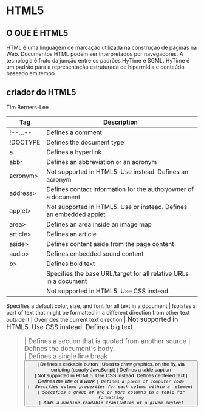 # HTML5

## O QUE É HTML5
HTML é uma linguagem de marcação utilizada na construção de páginas na Web. Documentos HTML podem ser interpretados por navegadores. A tecnologia é fruto da junção entre os padrões HyTime e SGML. HyTime é um padrão para a representação estruturada de hipermídia e conteúdo baseado em tempo. 

## criador do HTML5
Tim Berners-Lee

Tag       | Description 
--------- | ------      
!--...--  | Defines a comment
!DOCTYPE| Defines the document type
a       |	Defines a hyperlink
abbr    |	Defines an abbreviation or an acronym
acronym> |	Not supported in HTML5. Use <abbr> instead. Defines an acronym
address> |	Defines contact information for the author/owner of a document
applet>  |	Not supported in HTML5. Use <embed> or <object> instead. Defines an embedded applet
area>    |	Defines an area inside an image map
article> |	Defines an article
aside>   |	Defines content aside from the page content
audio>|	Defines embedded sound content
b>|	Defines bold text
<base>|	Specifies the base URL/target for all relative URLs in a document
<basefont>|	Not supported in HTML5. Use CSS instead.
Specifies a default color, size, and font for all text in a document
<bdi>|	Isolates a part of text that might be formatted in a different direction from other text outside it
<bdo>|	Overrides the current text direction
<big>|	Not supported in HTML5. Use CSS instead.
Defines big text
<blockquote>|	Defines a section that is quoted from another source
<body>|	Defines the document's body
<br>|	Defines a single line break
<button>|	Defines a clickable button
<canvas>|	Used to draw graphics, on the fly, via scripting (usually JavaScript)
<caption>|	Defines a table caption
<center>|	Not supported in HTML5. Use CSS instead.
Defines centered text
<cite>|	Defines the title of a work
<code>|	Defines a piece of computer code
<col>|	Specifies column properties for each column within a <colgroup> element 
<colgroup>|	Specifies a group of one or more columns in a table for formatting
<data>|	Adds a machine-readable translation of a given content
<datalist>|	Specifies a list of pre-defined options for input controls
<dd>|	Defines a description/value of a term in a description list
<del>|	Defines text that has been deleted from a document
<details>|	Defines additional details that the user can view or hide
<dfn>|	Specifies a term that is going to be defined within the content
<dialog>|	Defines a dialog box or window
<dir>|	Not supported in HTML5. Use <ul> instead.
Defines a directory list
<div>|	Defines a section in a document
<dl>|	Defines a description list
<dt>|	Defines a term/name in a description list
<em>|	Defines emphasized text 
<embed>|	Defines a container for an external application
<fieldset>|	Groups related elements in a form
<figcaption>|	Defines a caption for a <figure> element
<figure>|	Specifies self-contained content
<font>|	Not supported in HTML5. Use CSS instead.
Defines font, color, and size for text
<footer>|	Defines a footer for a document or section
<form>|	Defines an HTML form for user input
<frame>|	Not supported in HTML5.
Defines a window (a frame) in a frameset
<frameset>|	Not supported in HTML5.
Defines a set of frames
<h1> to <h6>|	Defines HTML headings
<head>|	Contains metadata/information for the document
<header>|	Defines a header for a document or section
<hr>|	Defines a thematic change in the content
<html>|	Defines the root of an HTML document
<i>|	Defines a part of text in an alternate voice or mood
<iframe>|	Defines an inline frame
<img>|	Defines an image
<input>|	Defines an input control
<ins>|	Defines a text that has been inserted into a document
<kbd>	Defines keyboard input
<label>|	Defines a label for an <input> element
<legend>|	Defines a caption for a <fieldset> element
<li>|	Defines a list item
<link>|	Defines the relationship between a document and an external resource (most used to link to style sheets)
<main>|	Specifies the main content of a document
<map>|	Defines an image map
<mark>|	Defines marked/highlighted text
<meta>|	Defines metadata about an HTML document
<meter>|	Defines a scalar measurement within a known range (a gauge)
<nav>|	Defines navigation links
<noframes>|	Not supported in HTML5.
Defines an alternate content for users that do not support frames
<noscript>|	Defines an alternate content for users that do not support client-side scripts
<object>|	Defines a container for an external application
<ol>|	Defines an ordered list
<optgroup>|	Defines a group of related options in a drop-down list
<option>|	Defines an option in a drop-down list
<output>|	Defines the result of a calculation
<p>|	Defines a paragraph
<param>|	Defines a parameter for an object
<picture>|	Defines a container for multiple image resources
<pre>|	Defines preformatted text
<progress>|	Represents the progress of a task
<q>|	Defines a short quotation
<rp>|	Defines what to show in browsers that do not support ruby annotations
<rt>|	Defines an explanation/pronunciation of characters (for East Asian typography)
<ruby>|	Defines a ruby annotation (for East Asian typography)
<s>|	Defines text that is no longer correct
<samp>|	Defines sample output from a computer program
<script>|	Defines a client-side script
<section>|	Defines a section in a document
<select>|	Defines a drop-down list
<small>|	Defines smaller text
<source>|	Defines multiple media resources for media elements (<video> and <audio>)
<span>|	Defines a section in a document
<strike>|	Not supported in HTML5. Use <del> or <s> instead.
Defines strikethrough text
<strong>|	Defines important text
<style>|	Defines style information for a document
<sub>|	Defines subscripted text
<summary>|	Defines a visible heading for a <details> element
<sup>|	Defines superscripted text
<svg>|	Defines a container for SVG graphics
<table>|	Defines a table
<tbody>|	Groups the body content in a table
<td>|	Defines a cell in a table
<template>|	Defines a container for content that should be hidden when the page loads
<textarea>|	Defines a multiline input control (text area)
<tfoot>|	Groups the footer content in a table
<th>|	Defines a header cell in a table
<thead>|	Groups the header content in a table
time>|	Defines a specific time (or datetime)
title>|	Defines a title for the document
tr>|	Defines a row in a table
track>|	Defines text tracks for media elements (<video> and <audio>)
tt>|	Not supported in HTML5. Use CSS instead.
Defines teletype text
u>|	Defines some text that is unarticulated and styled differently from normal text
ul>|	Defines an unordered list
var>|	Defines a variable
video>|	Defines embedded video content
wbr>|	Defines a possible line-break
